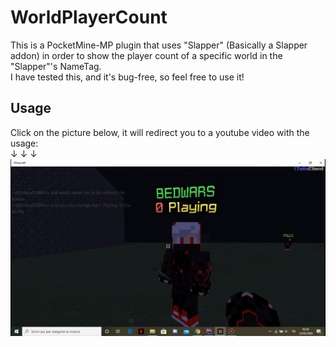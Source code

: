 # WorldPlayerCount
This is a PocketMine-MP plugin that uses "Slapper" (Basically a Slapper addon) in order to show the player count of a specific world in the "Slapper"'s NameTag. <br/>
I have tested this, and it's bug-free, so feel free to use it!
## Usage
Click on the picture below, it will redirect you to a youtube video with the usage: <br/>
↓ ↓ ↓
[![Youtube WorldPlayerCount](Image.jpg)](https://www.youtube.com/watch?v=gHphDPJyFgM&t)


